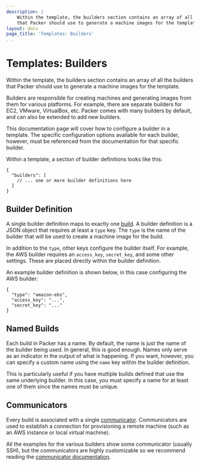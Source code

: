 ```yaml
---
description: |
    Within the template, the builders section contains an array of all the builders
    that Packer should use to generate a machine images for the template.
layout: docs
page_title: 'Templates: Builders'
...
```


# Templates: Builders

Within the template, the builders section contains an array of all the builders
that Packer should use to generate a machine images for the template.

Builders are responsible for creating machines and generating images from them
for various platforms. For example, there are separate builders for EC2, VMware,
VirtualBox, etc. Packer comes with many builders by default, and can also be
extended to add new builders.

This documentation page will cover how to configure a builder in a template. The
specific configuration options available for each builder, however, must be
referenced from the documentation for that specific builder.

Within a template, a section of builder definitions looks like this:

``` {.javascript}
{
  "builders": [
    // ... one or more builder definitions here
  ]
}
```

## Builder Definition

A single builder definition maps to exactly one
[build](/docs/basics/terminology.html#term-build). A builder definition is a
JSON object that requires at least a `type` key. The `type` is the name of the
builder that will be used to create a machine image for the build.

In addition to the `type`, other keys configure the builder itself. For example,
the AWS builder requires an `access_key`, `secret_key`, and some other settings.
These are placed directly within the builder definition.

An example builder definition is shown below, in this case configuring the AWS
builder:

``` {.javascript}
{
  "type": "amazon-ebs",
  "access_key": "...",
  "secret_key": "..."
}
```

## Named Builds

Each build in Packer has a name. By default, the name is just the name of the
builder being used. In general, this is good enough. Names only serve as an
indicator in the output of what is happening. If you want, however, you can
specify a custom name using the `name` key within the builder definition.

This is particularly useful if you have multiple builds defined that use the
same underlying builder. In this case, you must specify a name for at least one
of them since the names must be unique.

## Communicators

Every build is associated with a single
[communicator](/docs/templates/communicator.html). Communicators are used to
establish a connection for provisioning a remote machine (such as an AWS
instance or local virtual machine).

All the examples for the various builders show some communicator (usually SSH),
but the communicators are highly customizable so we recommend reading the
[communicator documentation](/docs/templates/communicator.html).
